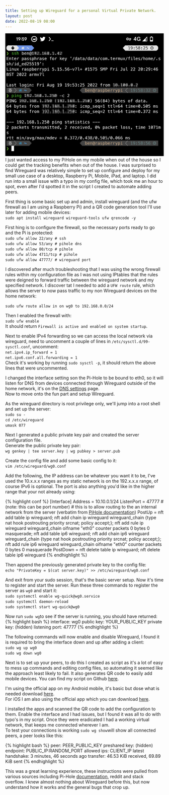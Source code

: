 ```yaml
---
title: Setting up Wireguard for a personal Virtual Private Network.
layout: post
date: 2022-08-19 08:00
---
```

![The terminal on my mobile phone shown an ssh session to my home network over mobile using wireguard.](/assets/202208/pixelscreen.png)
I just wanted access to my PiHole on my mobile when out of the house so I could get the tracking benefits when out of the house. I was surprised to find Wireguard was relatively simple to set up configure and deploy for my small use case of a desktop, Raspberry Pi, Mobile, iPad, and laptop.
I did run into a small issue with a typo in my config file, which took me an hour to spot, even after I'd spotted it in the script I created to automate adding peers.
<!--more-->
First thing is some basic set up and admin, install wireguard (and the ufw firewall as I am using a Raspberry Pi) and a QR code generation tool I'll use later for adding mobile devices:  
`sudo apt install wireguard wireguard-tools ufw qrencode -y`

First hing is to configure the firewall, so the necessary ports ready to go and the Pi is protected:  
`sudo ufw allow 22/any # ssh`  
`sudo ufw allow 53/any # pihole dns`  
`sudo ufw allow 80/tcp # pihole`      
`sudo ufw allow 4711/tcp # pihole`   
`sudo ufw allow 47777/ # wireguard port`  

I discovered after much troubleshooting that I was using the wrong firewall rules within my configuration file as I was not using IPtables that the rules were deigned to forward traffic between the wireguard network and my specified network. I discover tat I needed to add a `UFW route` rule, which allows the server to now pass traffic to my non Wireguard devices on the home network:

`sudo ufw route allow in on wg0 to 192.168.0.0/24`

Then I enabled the firewall with:  
`sudo ufw enable`  
It should return `Firewall is active and enabled on system startup`.

Next to enable IPv4 forwarding so we can access the local network via wireguard, need to uncomment a couple of lines in `/etc/sysctl.d/99-sysctl.conf`, uncomment:  
`net.ipv4.ip_forward = 1`  
`net.ipv6.conf.all.forwarding = 1`  
Check it's working by running `sudo sysctl -p`, it should return the above lines that were uncommented.  
   
I changed the interface setting son the Pi-Hole to be bound to eth0, so it will listen for DNS from devices connected through Wireguard outside of the home network, it's on the [DNS settings][piholedns] page.  
Now to move onto the fun part and setup Wireguard.

As the wireguard directory is root privilege only, we'll jump into a root shell and set up the server:  
`sudo su -`  
`cd /etc/wireguard`  
`umask 077`  

Next I generated a public private key pair and created the server configuration file.  
Generate the public private key pair:  
`wg genkey | tee server.key | wg pubkey > server.pub`

Create the config file and add some basic config to it:    
`vim /etc/wireguard/wg0.conf`  

Add the following, the IP address can be whatever you want it to be, I've used the 10.x.x.x ranges as my static network is on the 192.x.x.x range, of course IPv6 is optional. The port is also anything you'd like in the higher range that your not already using:  

{% highlight conf %}
[Interface]
Address = 10.10.0.1/24
ListenPort = 47777 \#(note: this can be port number)
\# this is to allow routing to the an internal network from the server (verbatim from [PiHole documentation][pihole])
PostUp = nft add table ip wireguard; nft add chain ip wireguard wireguard_chain {type nat hook postrouting priority srcnat\; policy accept\;}; nft add rule ip wireguard wireguard_chain oifname "eth0" counter packets 0 bytes 0 masquerade; nft add table ip6 wireguard; nft add chain ip6 wireguard wireguard_chain {type nat hook postrouting priority srcnat\; policy accept\;}; nft add rule ip6 wireguard wireguard_chain oifname "eth0" counter packets 0 bytes 0 masquerade
PostDown = nft delete table ip wireguard; nft delete table ip6 wireguard
{% endhighlight %}

Then append the previously generated private key to the config file:  
`echo "PrivateKey = $(cat server.key)" >> /etc/wireguard/wg0.conf`

And exit from your sudo session, that's the basic server setup. Now it's time to register and start the server. Run these three commands to register the server as `wg0` and start it:  
`sudo systemctl enable wg-quick@wg0.service`  
`sudo systemctl daemon-reload`  
`sudo systemctl start wg-quick@wg0`  

Now run `sudo wg`to see if the server is running, you should have returned:  
{% highlight bash %}
interface: wg0
  public key: YOUR_PUBLIC_KEY
  private key: (hidden)
  listening port: 47777
{% endhighlight %}

The following commands will now enable and disable Wireguard, I found it is required to bring the interface down and up after adding a client:  
`sudo wg up wg0`  
`sudo wg down wg0`  

Next is to set up your peers, to do this I created as script as it's a lot of easy to mess up commands and editing config files, so automating it seemed like the approach least likely to fail. It also generates QR code to easily add mobile devices. You can find my script on Github [here][script].

I'm using the official app on my Android mobile, it's basic but dose what is needed download [here][android].  
For iOS I am also using the official app which you can download [here][ios].  

I installed the apps and scanned the QR code to add the configuration to them. Enable the interface and I had issues, but I found it was all to do with typo's in my script. Once they were eradicated I had a working virtual network, that keeps me connected wherever I am.  
To test your connections is working `sudo wg show`will show all connected peers, a peer looks like this:  

{% highlight bash %}
peer: PEER_PUBLIC_KEY
  preshared key: (hidden)
  endpoint: PUBLIC_IP:RANDOM_PORT
  allowed ips: CLIENT_IP
  latest handshake: 3 minutes, 46 seconds ago
  transfer: 46.53 KiB received, 69.89 KiB sent
{% endhighlight %}

This was a great learning experience, these instructions were pulled from various sources including Pi-Hole [documentation][pihole], reddit and stack overflow. I knew almost nothing about Wireguard before this, but now understand how it works and the general bugs that crop up.

[script]: https://github.com/aircooledcafe/wireguard-peer-script/
[pihole]: https://docs.pi-hole.net/guides/vpn/wireguard/internal/
[android]: https://play.google.com/store/apps/details?id=com.wireguard.android
[ios]: https://apps.apple.com/us/app/wireguard/id1441195209
[piholedns]: http://pi.hole/admin/settings.php?tab=dns
